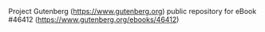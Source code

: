 Project Gutenberg (https://www.gutenberg.org) public repository for eBook #46412 (https://www.gutenberg.org/ebooks/46412)
